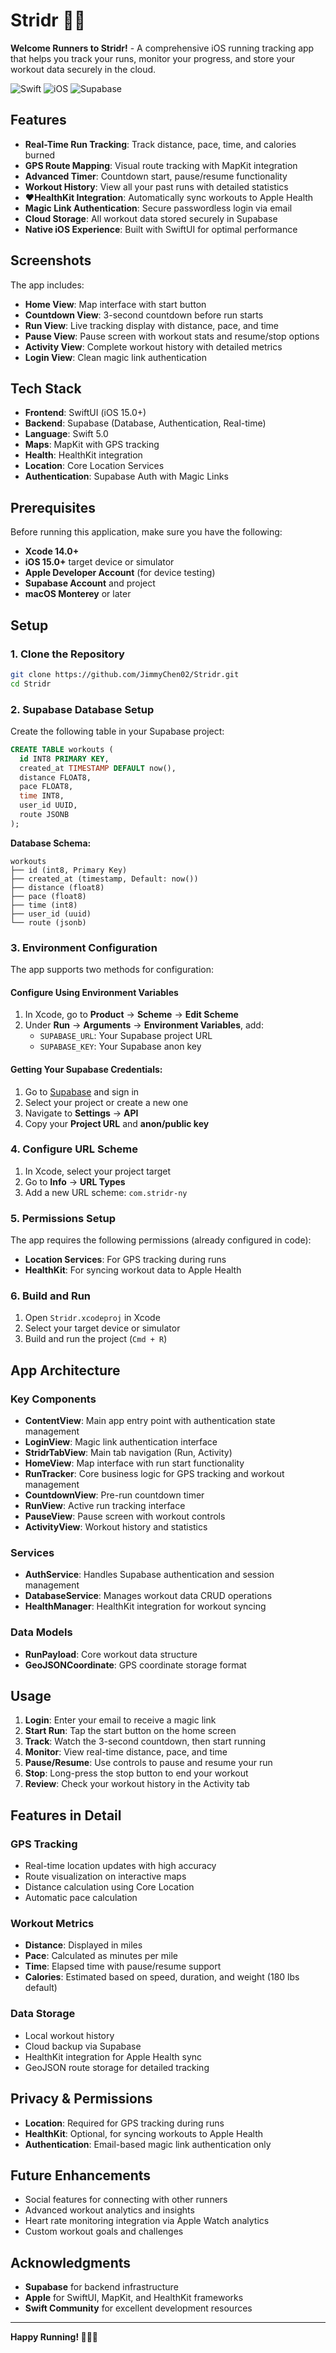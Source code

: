# Stridr 🏃‍♂️

**Welcome Runners to Stridr!** - A comprehensive iOS running tracking app that helps you track your runs, monitor your progress, and store your workout data securely in the cloud.

![Swift](https://img.shields.io/badge/Swift-5.0-orange.svg)
![iOS](https://img.shields.io/badge/iOS-15.0+-blue.svg)
![Supabase](https://img.shields.io/badge/Supabase-Backend-green.svg)

## Features

- **Real-Time Run Tracking**: Track distance, pace, time, and calories burned
- **GPS Route Mapping**: Visual route tracking with MapKit integration
- **Advanced Timer**: Countdown start, pause/resume functionality
- **Workout History**: View all your past runs with detailed statistics
- ❤**HealthKit Integration**: Automatically sync workouts to Apple Health
- **Magic Link Authentication**: Secure passwordless login via email
- **Cloud Storage**: All workout data stored securely in Supabase
- **Native iOS Experience**: Built with SwiftUI for optimal performance

## Screenshots

The app includes:
- **Home View**: Map interface with start button
- **Countdown View**: 3-second countdown before run starts
- **Run View**: Live tracking display with distance, pace, and time
- **Pause View**: Pause screen with workout stats and resume/stop options
- **Activity View**: Complete workout history with detailed metrics
- **Login View**: Clean magic link authentication

## Tech Stack

- **Frontend**: SwiftUI (iOS 15.0+)
- **Backend**: Supabase (Database, Authentication, Real-time)
- **Language**: Swift 5.0
- **Maps**: MapKit with GPS tracking
- **Health**: HealthKit integration
- **Location**: Core Location Services
- **Authentication**: Supabase Auth with Magic Links

## Prerequisites

Before running this application, make sure you have the following:

- **Xcode 14.0+**
- **iOS 15.0+** target device or simulator
- **Apple Developer Account** (for device testing)
- **Supabase Account** and project
- **macOS Monterey** or later

## Setup

### 1. Clone the Repository

```bash
git clone https://github.com/JimmyChen02/Stridr.git
cd Stridr
```

### 2. Supabase Database Setup

Create the following table in your Supabase project:

```sql
CREATE TABLE workouts (
  id INT8 PRIMARY KEY,
  created_at TIMESTAMP DEFAULT now(),
  distance FLOAT8,
  pace FLOAT8,
  time INT8,
  user_id UUID,
  route JSONB
);
```

**Database Schema:**
```
workouts
├── id (int8, Primary Key)
├── created_at (timestamp, Default: now())
├── distance (float8)
├── pace (float8)
├── time (int8)
├── user_id (uuid)
└── route (jsonb)
```

### 3. Environment Configuration

The app supports two methods for configuration:

#### Configure Using Environment Variables 

1. In Xcode, go to **Product** → **Scheme** → **Edit Scheme**
2. Under **Run** → **Arguments** → **Environment Variables**, add:
   - `SUPABASE_URL`: Your Supabase project URL  
   - `SUPABASE_KEY`: Your Supabase anon key

#### Getting Your Supabase Credentials:

1. Go to [Supabase](https://supabase.com) and sign in
2. Select your project or create a new one
3. Navigate to **Settings** → **API**
4. Copy your **Project URL** and **anon/public key**

### 4. Configure URL Scheme

1. In Xcode, select your project target
2. Go to **Info** → **URL Types**
3. Add a new URL scheme: `com.stridr-ny`

### 5. Permissions Setup

The app requires the following permissions (already configured in code):
- **Location Services**: For GPS tracking during runs
- **HealthKit**: For syncing workout data to Apple Health

### 6. Build and Run

1. Open `Stridr.xcodeproj` in Xcode
2. Select your target device or simulator
3. Build and run the project (`Cmd + R`)

## App Architecture

### Key Components

- **ContentView**: Main app entry point with authentication state management
- **LoginView**: Magic link authentication interface
- **StridrTabView**: Main tab navigation (Run, Activity)
- **HomeView**: Map interface with run start functionality
- **RunTracker**: Core business logic for GPS tracking and workout management
- **CountdownView**: Pre-run countdown timer
- **RunView**: Active run tracking interface
- **PauseView**: Pause screen with workout controls
- **ActivityView**: Workout history and statistics

### Services

- **AuthService**: Handles Supabase authentication and session management
- **DatabaseService**: Manages workout data CRUD operations
- **HealthManager**: HealthKit integration for workout syncing

### Data Models

- **RunPayload**: Core workout data structure
- **GeoJSONCoordinate**: GPS coordinate storage format

## Usage

1. **Login**: Enter your email to receive a magic link
2. **Start Run**: Tap the start button on the home screen
3. **Track**: Watch the 3-second countdown, then start running
4. **Monitor**: View real-time distance, pace, and time
5. **Pause/Resume**: Use controls to pause and resume your run
6. **Stop**: Long-press the stop button to end your workout
7. **Review**: Check your workout history in the Activity tab

## Features in Detail

### GPS Tracking
- Real-time location updates with high accuracy
- Route visualization on interactive maps
- Distance calculation using Core Location
- Automatic pace calculation

### Workout Metrics
- **Distance**: Displayed in miles
- **Pace**: Calculated as minutes per mile
- **Time**: Elapsed time with pause/resume support
- **Calories**: Estimated based on speed, duration, and weight (180 lbs default)

### Data Storage
- Local workout history
- Cloud backup via Supabase
- HealthKit integration for Apple Health sync
- GeoJSON route storage for detailed tracking

## Privacy & Permissions

- **Location**: Required for GPS tracking during runs
- **HealthKit**: Optional, for syncing workouts to Apple Health
- **Authentication**: Email-based magic link authentication only

## Future Enhancements

- Social features for connecting with other runners
- Advanced workout analytics and insights
- Heart rate monitoring integration via Apple Watch analytics
- Custom workout goals and challenges

## Acknowledgments

- **Supabase** for backend infrastructure
- **Apple** for SwiftUI, MapKit, and HealthKit frameworks
- **Swift Community** for excellent development resources

---

**Happy Running! 🏃‍♂️💨**

